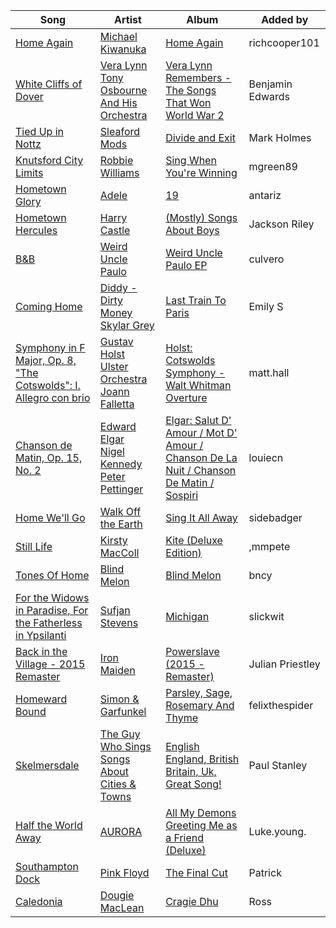 | Song | Artist | Album | Added by |
|-|-|-|-|
| [Home Again](https://open.spotify.com/track/46EuzanXhKwIc7755wLAvS) | [Michael Kiwanuka](https://open.spotify.com/artist/0bzfPKdbXL5ezYW2z3UGQj) | [Home Again](https://open.spotify.com/album/79VDAdjzMMGoftIbw5feYN) | richcooper101 |
| [White Cliffs of Dover](https://open.spotify.com/track/4zoeZ4GTDB0u7aYH71Soub) | [Vera Lynn](https://open.spotify.com/artist/2rJkmlVHePMo2gk0InTZRS)<br>[Tony Osbourne And His Orchestra](https://open.spotify.com/artist/4bfXkFwlG18wcPzgN4W1cC) | [Vera Lynn Remembers - The Songs That Won World War 2](https://open.spotify.com/album/28HAn2Vc5KHjIuTg6Zj7To) | Benjamin Edwards |
| [Tied Up in Nottz](https://open.spotify.com/track/71YuK59hLjyyzn28YKxuOC) | [Sleaford Mods](https://open.spotify.com/artist/0otAqZw8htTsGHfqR491Yh) | [Divide and Exit](https://open.spotify.com/album/0lYixJVrfRzhc5REZwBUgg) | Mark Holmes |
| [Knutsford City Limits](https://open.spotify.com/track/5a84YbcpS4y3pBwLWKkAK6) | [Robbie Williams](https://open.spotify.com/artist/2HcwFjNelS49kFbfvMxQYw) | [Sing When You're Winning](https://open.spotify.com/album/0fpjbJvjq6Zxj8xoIjX31m) | mgreen89 |
| [Hometown Glory](https://open.spotify.com/track/2qERBmbj9TrYbNDh9yWX9G) | [Adele](https://open.spotify.com/artist/4dpARuHxo51G3z768sgnrY) | [19](https://open.spotify.com/album/1ydnyXPdmHrWXqXDgtQCPf) | antariz |
| [Hometown Hercules](https://open.spotify.com/track/0fy5yWtZChbqDfoe87s2ff) | [Harry Castle](https://open.spotify.com/artist/1R1HIpp5D4kI7VjwDJ1IEt) | [(Mostly) Songs About Boys](https://open.spotify.com/album/780QZjAkwXiJOUTbTqljWT) | Jackson Riley |
| [B&B](https://open.spotify.com/track/7fZRrrkHWDiQiPRKwF8Ste) | [Weird Uncle Paulo](https://open.spotify.com/artist/6SgrGUrfPTjKtscoSph7i0) | [Weird Uncle Paulo EP](https://open.spotify.com/album/7bsRq92UZSa8f4vJjvkhOv) | culvero |
| [Coming Home](https://open.spotify.com/track/6Iocm6VMu6bVNYwiDoyQFW) | [Diddy - Dirty Money](https://open.spotify.com/artist/2QYEvpsWUOjqaYuxDPTCmV)<br>[Skylar Grey](https://open.spotify.com/artist/4utLUGcTvOJFr6aqIJtYWV) | [Last Train To Paris](https://open.spotify.com/album/2psjRixnoePs8ZqE8cuU5Z) | Emily S |
| [Symphony in F Major, Op. 8, "The Cotswolds": I. Allegro con brio](https://open.spotify.com/track/45MmXhnQFo098CRVmBqItK) | [Gustav Holst](https://open.spotify.com/artist/5B7uXBeLc2TkR5Jk23qKIZ)<br>[Ulster Orchestra](https://open.spotify.com/artist/6ibvdCG0uLZYYq4HpUmXQ1)<br>[Joann Falletta](https://open.spotify.com/artist/4XNYbiwP1fToWVyvNPTMMK) | [Holst: Cotswolds Symphony - Walt Whitman Overture](https://open.spotify.com/album/7gzDxrBa9QyvHX9YbfEzgh) | matt.hall |
| [Chanson de Matin, Op. 15, No. 2](https://open.spotify.com/track/18YYnglHA89PQyo8QWTBQ2) | [Edward Elgar](https://open.spotify.com/artist/430byzy0c5bPn5opiu0SRd)<br>[Nigel Kennedy](https://open.spotify.com/artist/7AANfmLM36QqH6QsOQnV3h)<br>[Peter Pettinger](https://open.spotify.com/artist/6ck7kNjN7a89Syn9E9sDh8) | [Elgar: Salut D' Amour / Mot D' Amour / Chanson De La Nuit / Chanson De Matin / Sospiri](https://open.spotify.com/album/5hJZF260jfDECgfMoIWi1I) | louiecn |
| [Home We'll Go](https://open.spotify.com/track/6UN1vcxx6OejXncNZonTPF) | [Walk Off the Earth](https://open.spotify.com/artist/6jEiUoyyJNPHzSR0Nib6HX) | [Sing It All Away](https://open.spotify.com/album/0znuTvl59JCTczo6F0NLEV) | sidebadger |
| [Still Life](https://open.spotify.com/track/1ImLoXBgOXdAxqQtVEM5A5) | [Kirsty MacColl](https://open.spotify.com/artist/6UlNIFEuWlBqb4TvlVCekq) | [Kite (Deluxe Edition)](https://open.spotify.com/album/07I5tb1qvbvgrr6KreNAEW) | ,mmpete |
| [Tones Of Home](https://open.spotify.com/track/5Cr8DxrjyP2fS93XjGXlFl) | [Blind Melon](https://open.spotify.com/artist/5sD1ZLf2dGQ9gQ3YJl1eAd) | [Blind Melon](https://open.spotify.com/album/55jET4vDioHHd7ztX7OX3h) | bncy |
| [For the Widows in Paradise, For the Fatherless in Ypsilanti](https://open.spotify.com/track/3403qFGo7u2ptUyJbdEkjI) | [Sufjan Stevens](https://open.spotify.com/artist/4MXUO7sVCaFgFjoTI5ox5c) | [Michigan](https://open.spotify.com/album/4mIfqTE8DOnFRFWUQH02Og) | slickwit |
| [Back in the Village - 2015 Remaster](https://open.spotify.com/track/7eUsHcADnDjmkOtMa2It55) | [Iron Maiden](https://open.spotify.com/artist/6mdiAmATAx73kdxrNrnlao) | [Powerslave (2015 - Remaster)](https://open.spotify.com/album/2HPWTaRPYl0Iu3lJrI5V2z) | Julian Priestley |
| [Homeward Bound](https://open.spotify.com/track/4Xl2PrS3DJqqSKXCo6Uhv9) | [Simon & Garfunkel](https://open.spotify.com/artist/70cRZdQywnSFp9pnc2WTCE) | [Parsley, Sage, Rosemary And Thyme](https://open.spotify.com/album/1sh32o99zA04PJIUJUpEj7) | felixthespider |
| [Skelmersdale](https://open.spotify.com/track/5ktrkN7M4EjhrjYiToEM3Z) | [The Guy Who Sings Songs About Cities & Towns](https://open.spotify.com/artist/4xXIzZvbF1XffCfNZk3kNa) | [English England, British Britain, Uk, Great Song!](https://open.spotify.com/album/6OdUF5DQqDywJ2cfKGN826) | Paul Stanley |
| [Half the World Away](https://open.spotify.com/track/4TWshc0BwiunzoppGOqiYR) | [AURORA](https://open.spotify.com/artist/1WgXqy2Dd70QQOU7Ay074N) | [All My Demons Greeting Me as a Friend (Deluxe)](https://open.spotify.com/album/0ltlJlYNzuXoMMv7fie9D9) | Luke.young. |
| [Southampton Dock](https://open.spotify.com/track/1e6P6S42qX7vFT0u14S5jm) | [Pink Floyd](https://open.spotify.com/artist/0k17h0D3J5VfsdmQ1iZtE9) | [The Final Cut](https://open.spotify.com/album/1yMenUMOx7BpfTDuVQs99y) | Patrick |
| [Caledonia](https://open.spotify.com/track/7jEVW8o2CIfdgziEJXnii8) | [Dougie MacLean](https://open.spotify.com/artist/63gizE0cqalXVpwZdZHY47) | [Cragie Dhu](https://open.spotify.com/album/5526cc5QEwnSkNzcG7R5RA) | Ross |